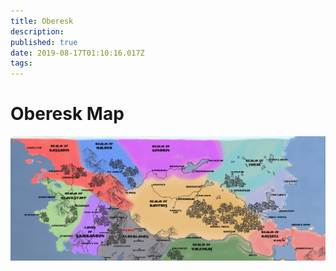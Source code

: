 ```yaml
---
title: Oberesk
description: 
published: true
date: 2019-08-17T01:10:16.017Z
tags: 
---
```


# Oberesk Map

![map-oberesk.png](/map-oberesk.png)